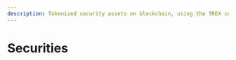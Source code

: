 ```yaml
---
description: Tokenized security assets on blockchain, using the TREX contract suite.
---
```


# Securities

